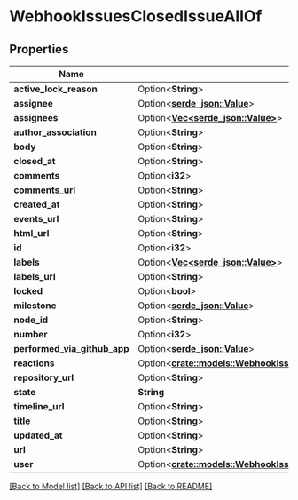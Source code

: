 # WebhookIssuesClosedIssueAllOf

## Properties

Name | Type | Description | Notes
------------ | ------------- | ------------- | -------------
**active_lock_reason** | Option<**String**> |  | [optional]
**assignee** | Option<[**serde_json::Value**](.md)> |  | [optional]
**assignees** | Option<[**Vec<serde_json::Value>**](serde_json::Value.md)> |  | [optional]
**author_association** | Option<**String**> |  | [optional]
**body** | Option<**String**> |  | [optional]
**closed_at** | Option<**String**> |  | 
**comments** | Option<**i32**> |  | [optional]
**comments_url** | Option<**String**> |  | [optional]
**created_at** | Option<**String**> |  | [optional]
**events_url** | Option<**String**> |  | [optional]
**html_url** | Option<**String**> |  | [optional]
**id** | Option<**i32**> |  | [optional]
**labels** | Option<[**Vec<serde_json::Value>**](serde_json::Value.md)> |  | [optional]
**labels_url** | Option<**String**> |  | [optional]
**locked** | Option<**bool**> |  | [optional]
**milestone** | Option<[**serde_json::Value**](.md)> |  | [optional]
**node_id** | Option<**String**> |  | [optional]
**number** | Option<**i32**> |  | [optional]
**performed_via_github_app** | Option<[**serde_json::Value**](.md)> |  | [optional]
**reactions** | Option<[**crate::models::WebhookIssueCommentCreatedIssueAllOfReactions**](webhook_issue_comment_created_issue_allOf_reactions.md)> |  | [optional]
**repository_url** | Option<**String**> |  | [optional]
**state** | **String** |  | 
**timeline_url** | Option<**String**> |  | [optional]
**title** | Option<**String**> |  | [optional]
**updated_at** | Option<**String**> |  | [optional]
**url** | Option<**String**> |  | [optional]
**user** | Option<[**crate::models::WebhookIssueCommentCreatedIssueAllOfUser**](webhook_issue_comment_created_issue_allOf_user.md)> |  | [optional]

[[Back to Model list]](../README.md#documentation-for-models) [[Back to API list]](../README.md#documentation-for-api-endpoints) [[Back to README]](../README.md)


